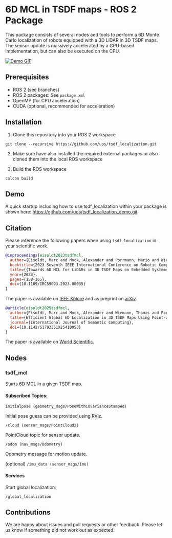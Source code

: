 # 6D MCL in TSDF maps - ROS 2 Package

This package consists of several nodes and tools to perform a 6D Monte Carlo localization of robots equipped with a 3D LiDAR in 3D TSDF maps.
The sensor update is massively accelerated by a GPU-based implementation, but can also be executed on the CPU.

[![Demo GIF](doc/tsdf_loc_teaser.gif)](https://github.com/uos/tsdf_localization_demo.git)

## Prerequisites
* ROS 2 (see branches)
* ROS 2 packages: See `package.xml`
* OpenMP (for CPU acceleration)
* CUDA (optional, recommended for acceleration)

## Installation

1. Clone this repository into your ROS 2 workspace
```console
git clone --recursive https://github.com/uos/tsdf_localization.git
```
2. Make sure have also installed the required external packages or also cloned them into the local ROS workspace

3. Build the ROS workspace
```console
colcon build
```

## Demo

A quick startup including how to use tsdf_localization within your package is shown here: https://github.com/uos/tsdf_localization_demo.git 

## Citation

Please reference the following papers when using `tsdf_localization` in your scientific work.
 
```bib
@inproceedings{eisoldt2023tsdfmcl,
  author={Eisoldt, Marc and Mock, Alexander and Porrmann, Mario and Wiemann, Thomas},
  booktitle={2023 Seventh IEEE International Conference on Robotic Computing (IRC)}, 
  title={{Towards 6D MCL for LiDARs in 3D TSDF Maps on Embedded Systems with GPUs}}, 
  year={2023},
  pages={158-165},
  doi={10.1109/IRC59093.2023.00035}
}
```

The paper is available on [IEEE Xplore](https://ieeexplore.ieee.org/document/10473560) and as preprint on [arXiv](https://arxiv.org/abs/2310.04172).


```bib
@article{eisoldt2025tsdfmcl,
  author={Eisoldt, Marc and Mock, Alexander and Wiemann, Thomas and Porrmann, Mario},
  title={Efficient Global 6D Localization in 3D TSDF Maps Using Point-wise and Scan-wise Reduction Methods on Embedded GPUs},
  journal={International Journal of Semantic Computing},
  doi={10.1142/S1793351X25410053}
}
```

The paper is available on [World Scientific](https://www.worldscientific.com/doi/abs/10.1142/S1793351X25410053).


## Nodes

### tsdf_mcl

Starts 6D MCL in a given TSDF map.

#### Subscribed Topics:

`initialpose (geometry_msgs/PoseWithCovarianceStamped)`

Initial pose guess can be provided using RViz.

`/cloud (sensor_msgs/PointCloud2)` 

PointCloud topic for sensor update.

`/odom (nav_msgs/Odometry)`

Odometry message for motion update.

(optional) `/imu_data (sensor_msgs/Imu)`

#### Services

Start global localization:

`/global_localization`

## Contributions

We are happy about issues and pull requests or other feedback. Please let us know if something did not work out as expected.

